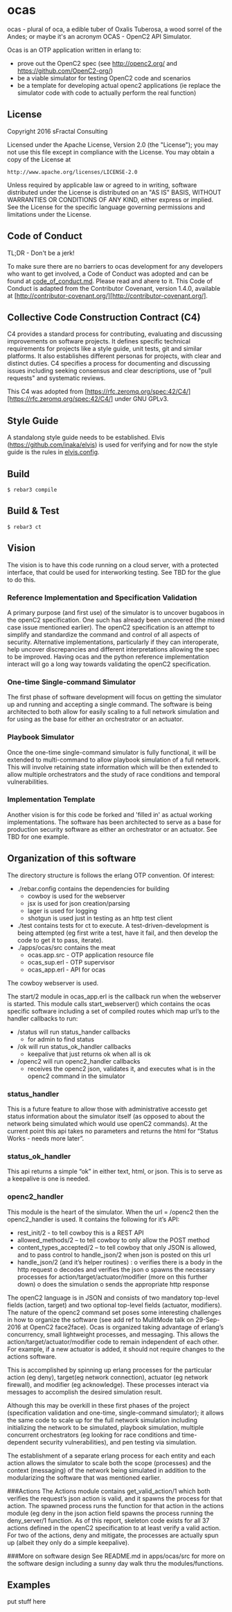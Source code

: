ocas
=====

ocas - plural of oca, a edible tuber of Oxalis Tuberosa, a wood sorrel of the Andes; 
or maybe it's an acronym OCAS - OpenC2 API Simulator.

Ocas is an OTP application written in erlang to:
- prove out the OpenC2 spec (see http://openc2.org/ and https://github.com/OpenC2-org/)
- be a viable simulator for testing OpenC2 code and scenarios
- be a template for developing actual openc2 applications (ie replace the simulator code with code to actually perform the real function)

License
-----
Copyright 2016 sFractal Consulting

Licensed under the Apache License, Version 2.0 (the "License");
you may not use this file except in compliance with the License.
You may obtain a copy of the License at

    http://www.apache.org/licenses/LICENSE-2.0

Unless required by applicable law or agreed to in writing, software
distributed under the License is distributed on an "AS IS" BASIS,
WITHOUT WARRANTIES OR CONDITIONS OF ANY KIND, either express or implied.
See the License for the specific language governing permissions and
limitations under the License.

Code of Conduct
-----
TL;DR - Don't be a jerk!

To make sure there are no barriers to ocas development for any developers who want to get involved, 
a Code of Conduct was adopted and can be found at [code_of_conduct.md](./code_of_conduct.md). 
Please read and ahere to it.
This Code of Conduct is adapted from the Contributor Covenant, version 1.4.0, available at 
[http://contributor-covenant.org/][http://contributor-covenant.org/].

Collective Code Construction Contract (C4)
-----
C4 provides a standard process for contributing, evaluating and discussing improvements on software projects. 
It defines specific technical requirements for projects 
like a style guide, unit tests, git and similar platforms. 
It also establishes different personas for projects, 
with clear and distinct duties. 
C4 specifies a process for documenting 
and discussing issues including seeking consensus and clear descriptions, 
use of "pull requests" and systematic reviews.

This C4 was adopted from [https://rfc.zeromq.org/spec:42/C4/][https://rfc.zeromq.org/spec:42/C4/] under GNU GPLv3.


Style Guide
-----
A standalong style guide needs to be established. 
Elvis (https://github.com/inaka/elvis) is used for verifying 
and for now the style guide is the rules in [elvis.config](./elvis.config).

Build
-----

    $ rebar3 compile

Build & Test
-----

    $ rebar3 ct

Vision
-----
The vision is to have this code running on a cloud server, with a protected interface, that could be used for interworking testing. See TBD for the glue to do this.

### Reference Implementation and Specification Validation
A primary purpose (and first use) of the simulator is to uncover bugaboos in the openC2 specification. One such has already been uncovered (the mixed case issue mentioned earlier). The openC2 specification is an attempt to simplify and standardize the command and control of all aspects of security. Alternative implementations, particularly if they can interoperate, help uncover discrepancies and different interpretations allowing the spec to be improved. Having ocas and the python reference implementation interact will go a long way towards validating the openC2 specification.

### One-time Single-command Simulator
The first phase of software development will focus on getting the simulator up and running and accepting a single command. The software is being architected to both allow for easily scaling to a full network simulation and for using as the base for either an orchestrator or an actuator.

### Playbook Simulator
Once the one-time single-command simulator is fully functional, it will be extended to multi-command to allow playbook simulation of a full network. This will involve retaining state information which will be then extended to allow multiple orchestrators and the study of race conditions and temporal vulnerabilities.

### Implementation Template
Another vision is for this code be forked and 'filled in' as actual working implementations.
The software has been architected to serve as a base for production security software as either an orchestrator or an actuator.
See TBD for one example.



Organization of this software
-----

The directory structure is follows the erlang OTP convention. Of interest:
- ./rebar.config contains the dependencies for building
  * cowboy is used for the webserver
  * jsx is used for json creation/parsing
  * lager is used for logging
  * shotgun is used just in testing as an http test client
- ./test contains tests for ct to execute. A test-driven-development is being attempted (eg first write a test, have it fail, and then develop the code to get it to pass, iterate).
- ./apps/ocas/src contains the meat 
  * ocas.app.src - OTP application resource file
  * ocas_sup.erl - OTP supervisor
  * ocas_app.erl - API for ocas

The cowboy webserver is used.

The start/2 module in ocas_app.erl is the callback run when the webserver is started. This module calls start_webserver() which contains the ocas specific software including a set of compiled routes which map url’s to the handler callbacks to run:
- /status will run status_hander callbacks 
   * for admin to find status
- /ok will run status_ok_handler callbacks
   * keepalive that just returns ok when all is ok
- /openc2 will run openc2_handler callbacks
   * receives the openc2 json, validates it, and executes what is in the openc2 command in the simulator

### status_handler 
This is a future feature to allow those with administrative accessto get status information about the simulator itself (as opposed to about the network being simulated which would use openC2 commands). At the current point this api takes no parameters and returns the html for “Status Works - needs more later”.

### status_ok_handler
This api returns a simple “ok” in either text, html, or json. This is to serve as a keepalive is one is needed.

### openc2_handler
This module is the heart of the simulator. When the url = /openc2 then the openc2_handler is used. It contains the following for it’s API:
-	rest_init/2 - to tell cowboy this is a REST API
-	allowed_methods/2 – to tell cowboy to only allow the POST method
-	content_types_accepted/2 – to tell cowboy that only JSON is allowed, and to pass control to handle_json/2 when json is posted on this url 
-	handle_json/2 (and it’s helper routines) :
o	verifies there is a body in the http request
o	decodes and verifies the json
o	spawns the necessary processes for action/target/actuator/modifier (more on this further down)
o	does the simulation
o	sends the appropriate http response 

The openC2 language is in JSON and consists of 
two mandatory top-level fields (action, target) 
and two optional top-level fields (actuator, modifiers). 
The nature of the openc2 command set poses some interesting challenges 
in how to organize the software 
(see add ref to MulitMode talk on 29-Sep-2016 at OpenC2 face2face). 
Ocas is organized taking advantage of erlang’s concurrency, small lightweight processes, and messaging. 
This allows the action/target/actuator/modifier code 
to remain independent of each other. 
For example, if a new actuator is added, it should not require changes to the actions software.

This is accomplished by spinning up erlang processes for the particular action (eg deny), 
target(eg network connection), actuator (eg network firewall), 
and modifier (eg acknowledge). 
These processes interact via messages to accomplish the desired simulation result.

Although this may be overkill in these first phases of the project 
(specification validation and one-time, single-command simulator); 
it allows the same code to scale up for the full network simulation 
including initializing the network to be simulated, playbook simulation, 
multiple concurrent orchestrators 
(eg looking for race conditions and time-dependent security vulnerabilities), 
and pen testing via simulation.

The establishment of a separate erlang process for each entity 
and each action allows the simulator to scale both the scope (processes) 
and the context (messaging) of the network being simulated 
in addition to the modularizing the software that was mentioned earlier.

###Actions
The Actions module contains get_valid_action/1 
which both verifies the request’s json action is valid, 
and it spawns the process for that action. The spawned process 
runs the function for that action in the actions module 
(eg deny in the json action field spawns the process running the deny_server/1 function. 
As of this report, skeleton code exists for all 37 actions defined in the openC2 specification 
to at least verify a valid action. 
For two of the actions, deny and mitigate, 
the processes are actually spun up (albeit they only do a simple keepalive).

###More on software design
See README.md in apps/ocas/src for more on the software design
including a sunny day walk thru the modules/functions.


Examples
-----

put stuff here

